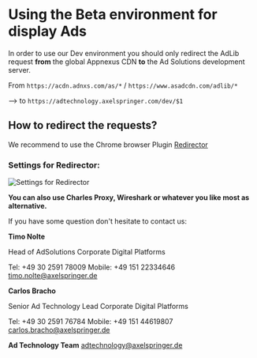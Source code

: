 # Using the Beta environment for display Ads

In order to use our Dev environment you should only redirect the AdLib request **from** the global Appnexus CDN **to** the Ad Solutions development server.

From `https://acdn.adnxs.com/as/*` / `https://www.asadcdn.com/adlib/*`

--> to `https://adtechnology.axelspringer.com/dev/$1`

## How to redirect the requests?

We recommend to use the Chrome browser Plugin [Redirector](https://chrome.google.com/webstore/detail/redirector/ocgpenflpmgnfapjedencafcfakcekcd)

### Settings for Redirector:

![Settings for Redirector](https://github.com/spring-media/adsolutions-implementationReference/blob/master/QA/dev_redirector.png?raw=true)

**You can also use Charles Proxy, Wireshark or whatever you like most as alternative.**

If you have some question don't hesitate to contact us:


__Timo Nolte__
 
  Head of AdSolutions
  Corporate Digital Platforms

  Tel: +49 30 2591 78009
  Mobile: +49 151 22334646 
  timo.nolte@axelspringer.de


__Carlos Bracho__
 
  Senior Ad Technology Lead 
  Corporate Digital Platforms
  
  Tel: +49 30 2591 76784
  Mobile: +49 151 44619807 
  carlos.bracho@axelspringer.de

__Ad Technology Team__
  adtechnology@axelspringer.de
  
